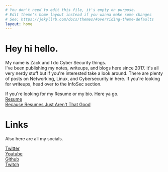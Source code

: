 ```yaml
---
# You don't need to edit this file, it's empty on purpose.
# Edit theme's home layout instead if you wanna make some changes
# See: https://jekyllrb.com/docs/themes/#overriding-theme-defaults
layout: home
---
```

<html><p></p></html>

# Hey hi hello.
My name is Zack and I do Cyber Security things.  
I've been publishing my notes, writeups, and blogs here since 2017. It's all very nerdy stuff but if you're interested take a look around. There are plenty of posts on Networking, Linux, and Cybersecurity in here. If you're looking for writeups, head over to the InfoSec section. 

If you're looking for my Resume or my bio. Here ya go.  
[Resume](/blog/2020/09/03/Resume.html)  
[Because Resumes Just Aren't That Good](/blog/2020/09/03/Because-Resumes.html)  


# Links
Also here are all my socials. 

[Twitter](http://twitter.com/mehhsecurity)    
[Youtube](https://www.youtube.com/channel/UC5V_W68Ex0NGEQI7RN_VXjg)  
[Github](https://github.com/github)  
[Twitch](https://www.twitch.tv/hiimzackjones)  

  
    
        

  
    
    

   

